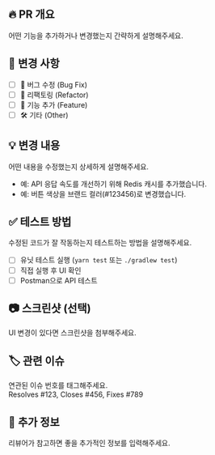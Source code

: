 ## 🔥 PR 개요
어떤 기능을 추가하거나 변경했는지 간략하게 설명해주세요.

## 🎯 변경 사항
- [ ] 🐛 버그 수정 (Bug Fix)
- [ ] 🔧 리팩토링 (Refactor)
- [ ] 🚀 기능 추가 (Feature)
- [ ] 🛠 기타 (Other)

## 💡 변경 내용
어떤 내용을 수정했는지 상세하게 설명해주세요.
- 예: API 응답 속도를 개선하기 위해 Redis 캐시를 추가했습니다.
- 예: 버튼 색상을 브랜드 컬러(#123456)로 변경했습니다.

## ✅ 테스트 방법
수정된 코드가 잘 작동하는지 테스트하는 방법을 설명해주세요.
- [ ] 유닛 테스트 실행 (`yarn test` 또는 `./gradlew test`)
- [ ] 직접 실행 후 UI 확인
- [ ] Postman으로 API 테스트

## 📷 스크린샷 (선택)
UI 변경이 있다면 스크린샷을 첨부해주세요.

## 🏷️ 관련 이슈
연관된 이슈 번호를 태그해주세요.  
Resolves #123, Closes #456, Fixes #789

## 🚀 추가 정보
리뷰어가 참고하면 좋을 추가적인 정보를 입력해주세요.
